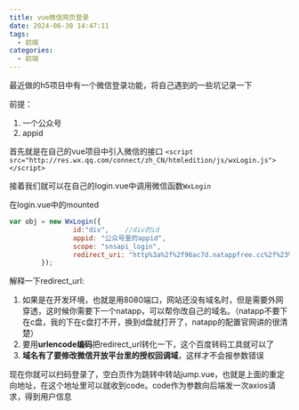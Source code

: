 ```yaml
---
title: vue微信网页登录
date: 2024-06-30 14:47:11
tags:
  - 前端
categories:
  - 前端
---
```


﻿最近做的h5项目中有一个微信登录功能，将自己遇到的一些坑记录一下

前提：

 1. 一个公众号
 2. appid
 
 首先就是在自己的vue项目中引入微信的接口
 `<script src="http://res.wx.qq.com/connect/zh_CN/htmledition/js/wxLogin.js"></script>`
 
 接着我们就可以在自己的login.vue中调用微信函数`WxLogin`
 
在login.vue中的mounted

```javascript
var obj = new WxLogin({
                id:"div",    //div的id
                appid: "公众号里的appid",
                scope: "snsapi_login",
				redirect_uri: "http%3a%2f%2f96ac7d.natappfree.cc%2f%23%2fjump",//urlencode编码
        });
```
解释一下redirect_url:

 1. 如果是在开发环境，也就是用8080端口，网站还没有域名时，但是需要外网穿透，这时候你需要下一个natapp，可以帮你改自己的域名。（natapp不要下在c盘，我的下在c盘打不开，换到d盘就打开了，natapp的配置官网讲的很清楚）
 2. 要用**urlencode编码**把redirect_url转化一下，这个百度转码工具就可以了
 3. **域名有了要修改微信开放平台里的授权回调域**，这样才不会报参数错误
 
现在你就可以扫码登录了，空白页作为跳转中转站jump.vue，也就是上面的重定向地址，在这个地址里可以就收到code。code作为参数向后端发一次axios请求，得到用户信息
